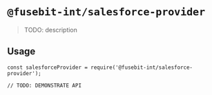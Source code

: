 # `@fusebit-int/salesforce-provider`

> TODO: description

## Usage

```
const salesforceProvider = require('@fusebit-int/salesforce-provider');

// TODO: DEMONSTRATE API
```
